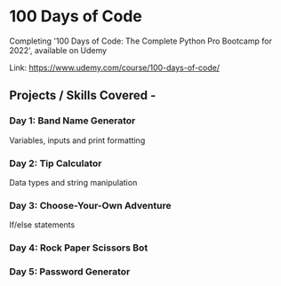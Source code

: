 # 100 Days of Code

Completing '100 Days of Code: The Complete Python Pro Bootcamp for 2022', available on Udemy


Link: https://www.udemy.com/course/100-days-of-code/

## Projects / Skills Covered -

### Day 1: Band Name Generator

Variables, inputs and print formatting

### Day 2: Tip Calculator

Data types and string manipulation

### Day 3: Choose-Your-Own Adventure

If/else statements

### Day 4: Rock Paper Scissors Bot


### Day 5: Password Generator
